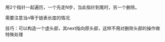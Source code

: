 用2个指针一起遍历，一个先走N步，当此指针到尾时，另一个删除。

需要注意当n等于链表长度的情况.  

技巧：可以构造一个虚头部，其next指向原头部，这样不用对删除头部的操作做特殊处理          